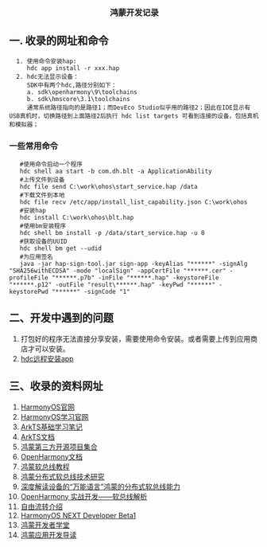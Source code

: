 <center> <h3>鸿蒙开发记录 </h3> </center>

## 一. 收录的网址和命令
```text
  1. 使用命令安装hap:
     hdc app install -r xxx.hap
  2. hdc无法显示设备：
     SDK中有两个hdc,路径分别如下：
     a. sdk\openharmony\9\toolchains
     b. sdk\hmscore\3.1\toolchains
     通常系统路径指向的是路径1；而DevEco Studio似乎用的路径2；因此在IDE显示有USB真机时，切换路径到上面路径2后执行 hdc list targets 可看到连接的设备，包括真机和模拟器；
```

### 一些常用命令
```shell
   #使用命令启动一个程序
   hdc shell aa start -b com.dh.blt -a ApplicationAbility
   #上传文件到设备
   hdc file send C:\work\ohos\start_service.hap /data 
   #下载文件到本地
   hdc file recv /etc/app/install_list_capability.json C:\work\ohos 
   #安装hap
   hdc install C:\work\ohos\blt.hap 
   #使用bm安装程序
   hdc shell bm install -p /data/start_service.hap -u 0 
   #获取设备的UUID
   hdc shell bm get --udid
   #为应用签名
   java -jar hap-sign-tool.jar sign-app -keyAlias "******" -signAlg "SHA256withECDSA" -mode "localSign" -appCertFile "******.cer" -profileFile "******.p7b" -inFile "******.hap" -keystoreFile "******.p12" -outFile "result\******.hap" -keyPwd "******" -keystorePwd "******" -signCode "1"
```


## 二、开发中遇到的问题

1. 打包好的程序无法直接分享安装，需要使用命令安装。或者需要上传到应用商店才可以安装。
2. [hdc远程安装app](https://developer.huawei.com/consumer/cn/forum/topic/0204873000578660546?fid=26)


## 三、收录的资料网址
1. [HarmonyOS官网](https://device.harmonyos.com/)
2. [HarmonyOS学习官网](https://developer.huawei.com/consumer/cn/training/)
3. [ArkTS基础学习笔记](https://blog.csdn.net/Glubin/article/details/134361951)
4. [ArkTS文档](https://developer.huawei.com/consumer/cn/doc/harmonyos-guides-V2/arkts-common-components-text-display-0000001504880745-V2)
5. [鸿蒙第三方开源项目集合](https://gitee.com/openharmony-tpc/tpc_resource)
6. [OpenHarmony文档](https://gitee.com/openharmony/docs)
7. [鸿蒙软总线教程](https://www.ebaina.com/articles/140000013053)
8. [鸿蒙分布式软总线技术研究](https://www.cnblogs.com/ikariShinji/p/14348415.html)
9. [深度解读设备的“万能语言”鸿蒙的分布式软总线能力](https://bbs.huaweicloud.com/blogs/detail/239194)
10. [OpenHarmony 实战开发——软总线解析](https://blog.csdn.net/m0_70748458/article/details/138958136)
11. [自由流转介绍](https://developer.huawei.com/consumer/cn/training/course/slightMooc/C101705112214146396)
12. [HarmonyOS NEXT Developer Beta1](https://developer.huawei.com/consumer/cn/doc/harmonyos-guides-V5/kgraphics-3d_uff08_u65b9_u821f3d_u56fe_u5f62_uff09-V5)
13. [鸿蒙开发者学堂](https://developer.huawei.com/consumer/cn/training/result?type1=101718934267126043)
14. [鸿蒙应用开发导读](https://developer.huawei.com/consumer/cn/doc/harmonyos-guides-V5/application-dev-guide-V5)